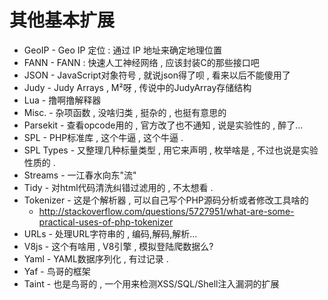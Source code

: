 # 其他基本扩展

* GeoIP - Geo IP 定位 : 通过 IP 地址来确定地理位置
* FANN - FANN : 快速人工神经网络 , 应该封装C的那些接口吧
* JSON - JavaScript对象符号 , 就说json得了呗 , 看来以后不能傻用了
* Judy - Judy Arrays , M²呀 , 传说中的JudyArray存储结构
* Lua - 撸啊撸解释器
* Misc. - 杂项函数 , 没啥归类 , 挺杂的 , 也挺有意思的
* Parsekit - 查看opcode用的 , 官方改了也不通知 , 说是实验性的 , 醉了... 
* SPL - PHP标准库 , 这个牛逼 , 这个牛逼 . 
* SPL Types - 又整理几种标量类型 , 用它来声明 , 枚举啥是 , 不过也说是实验性质的 . 
* Streams - 一江春水向东"流"
* Tidy - 对html代码清洗纠错过滤用的 , 不太想看 . 
* Tokenizer - 这是个解析器 , 可以自己写个PHP源码分析或者修改工具啥的
  * http://stackoverflow.com/questions/5727951/what-are-some-practical-uses-of-php-tokenizer
* URLs - 处理URL字符串的 , 编码,解码,解析...
* V8js - 这个有啥用 , V8引擎 , 模拟登陆爬数据么?
* Yaml - YAML数据序列化 , 有过记录 . 
* Yaf - 鸟哥的框架
* Taint - 也是鸟哥的 , 一个用来检测XSS/SQL/Shell注入漏洞的扩展



